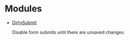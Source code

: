# Modules

* [DirtySubmit](dirty_submit.md)

  Disable form submits until there are unsaved changes.